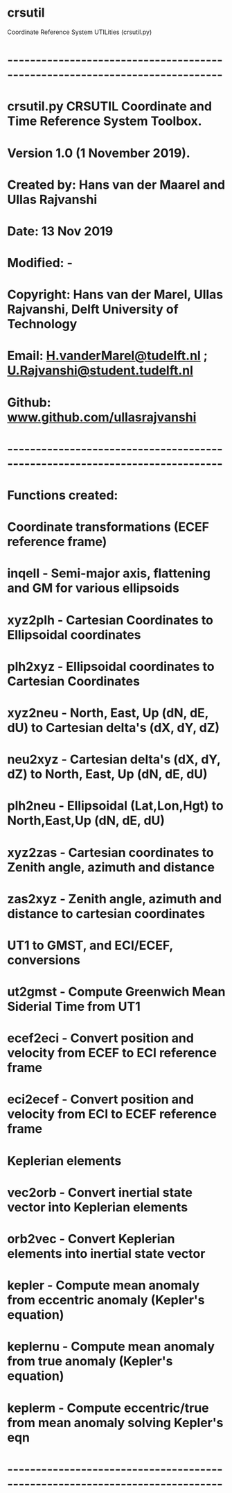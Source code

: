 # crsutil
Coordinate Reference System UTILities (crsutil.py)

# ----------------------------------------------------------------------------
# crsutil.py    CRSUTIL Coordinate and Time Reference System Toolbox.
# Version 1.0 (1 November 2019).
# Created by: Hans van der Maarel and Ullas Rajvanshi
# Date:       13 Nov 2019
# Modified:   -
#
#   Copyright: Hans van der Marel, Ullas Rajvanshi, Delft University of Technology
#   Email:     H.vanderMarel@tudelft.nl ; U.Rajvanshi@student.tudelft.nl
#   Github:    www.github.com/ullasrajvanshi
# ----------------------------------------------------------------------------
# Functions created:
# Coordinate transformations (ECEF reference frame)
#   inqell      - Semi-major axis, flattening and GM for various ellipsoids
#   xyz2plh     - Cartesian Coordinates to Ellipsoidal coordinates
#   plh2xyz     - Ellipsoidal coordinates to Cartesian Coordinates
#   xyz2neu     - North, East, Up (dN, dE, dU) to Cartesian delta's (dX, dY, dZ)
#   neu2xyz     - Cartesian delta's (dX, dY, dZ) to North, East, Up (dN, dE, dU)
#   plh2neu     - Ellipsoidal (Lat,Lon,Hgt) to North,East,Up (dN, dE, dU)
#   xyz2zas     - Cartesian coordinates to Zenith angle, azimuth and distance
#   zas2xyz     - Zenith angle, azimuth and distance to cartesian coordinates
#
# UT1 to GMST, and ECI/ECEF, conversions
#
#   ut2gmst    - Compute Greenwich Mean Siderial Time from UT1
#   ecef2eci   - Convert position and velocity from ECEF to ECI reference frame
#   eci2ecef   - Convert position and velocity from ECI to ECEF reference frame
#
# Keplerian elements
#
#   vec2orb     - Convert inertial state vector into Keplerian elements
#   orb2vec     - Convert Keplerian elements into inertial state vector
#   kepler      - Compute mean anomaly from eccentric anomaly (Kepler's equation)
#   keplernu    - Compute mean anomaly from true anomaly (Kepler's equation)
#   keplerm     - Compute eccentric/true from mean anomaly solving Kepler's eqn
#
# ----------------------------------------------------------------------------
